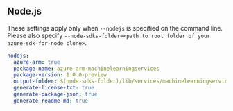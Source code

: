 ## Node.js

These settings apply only when `--nodejs` is specified on the command line.
Please also specify `--node-sdks-folder=<path to root folder of your azure-sdk-for-node clone>`.

``` yaml $(nodejs)
nodejs:
  azure-arm: true
  package-name: azure-arm-machinelearningservices
  package-version: 1.0.0-preview
  output-folder: $(node-sdks-folder)/lib/services/machinelearningservicesManagement
  generate-license-txt: true
  generate-package-json: true
  generate-readme-md: true
```
